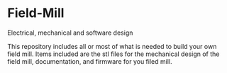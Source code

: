 # Field-Mill
Electrical, mechanical and software design

This repository includes all or most of what is needed to build your own field mill. Items included are the stl files for the mechanical design of the field mill, documentation, and firmware for you filed mill. 
